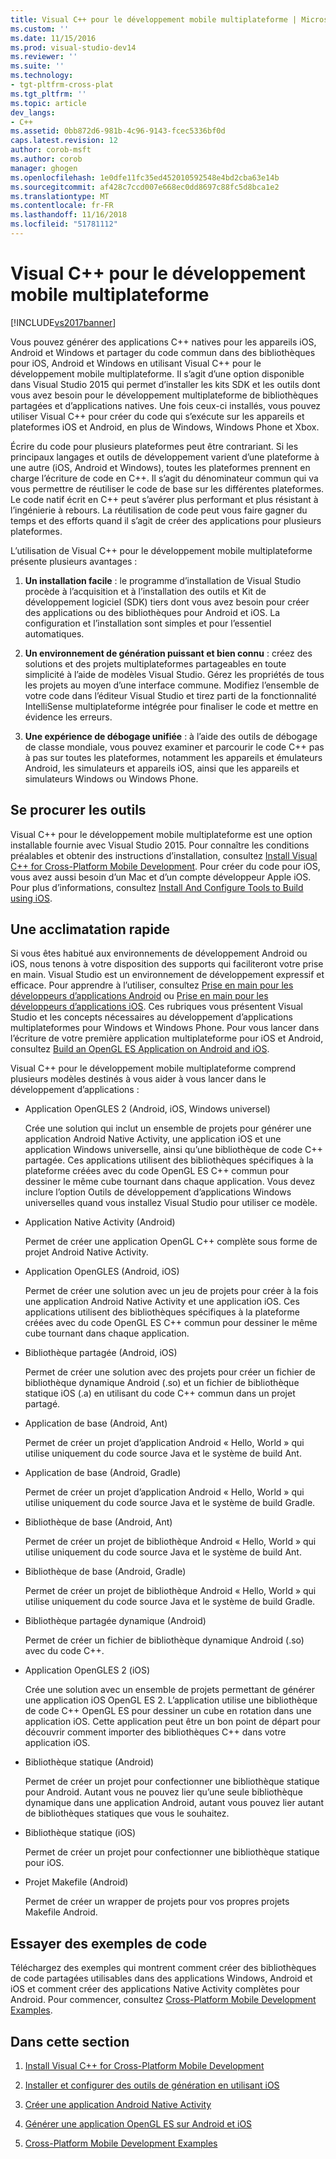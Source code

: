 ```yaml
---
title: Visual C++ pour le développement mobile multiplateforme | Microsoft Docs
ms.custom: ''
ms.date: 11/15/2016
ms.prod: visual-studio-dev14
ms.reviewer: ''
ms.suite: ''
ms.technology:
- tgt-pltfrm-cross-plat
ms.tgt_pltfrm: ''
ms.topic: article
dev_langs:
- C++
ms.assetid: 0bb872d6-981b-4c96-9143-fcec5336bf0d
caps.latest.revision: 12
author: corob-msft
ms.author: corob
manager: ghogen
ms.openlocfilehash: 1e0dfe11fc35ed452010592548e4bd2cba63e14b
ms.sourcegitcommit: af428c7ccd007e668ec0dd8697c88fc5d8bca1e2
ms.translationtype: MT
ms.contentlocale: fr-FR
ms.lasthandoff: 11/16/2018
ms.locfileid: "51781112"
---
```

# <a name="visual-c-for-cross-platform-mobile-development"></a>Visual C++ pour le développement mobile multiplateforme
[!INCLUDE[vs2017banner](../includes/vs2017banner.md)]

  
Vous pouvez générer des applications C++ natives pour les appareils iOS, Android et Windows et partager du code commun dans des bibliothèques pour iOS, Android et Windows en utilisant Visual C++ pour le développement mobile multiplateforme. Il s’agit d’une option disponible dans Visual Studio 2015 qui permet d’installer les kits SDK et les outils dont vous avez besoin pour le développement multiplateforme de bibliothèques partagées et d’applications natives. Une fois ceux-ci installés, vous pouvez utiliser Visual C++ pour créer du code qui s’exécute sur les appareils et plateformes iOS et Android, en plus de Windows, Windows Phone et Xbox.  
  
 Écrire du code pour plusieurs plateformes peut être contrariant. Si les principaux langages et outils de développement varient d’une plateforme à une autre (iOS, Android et Windows), toutes les plateformes prennent en charge l’écriture de code en C++. Il s’agit du dénominateur commun qui va vous permettre de réutiliser le code de base sur les différentes plateformes. Le code natif écrit en C++ peut s’avérer plus performant et plus résistant à l’ingénierie à rebours. La réutilisation de code peut vous faire gagner du temps et des efforts quand il s’agit de créer des applications pour plusieurs plateformes.  
  
 L’utilisation de Visual C++ pour le développement mobile multiplateforme présente plusieurs avantages :  
  
1.  **Un installation facile** : le programme d’installation de Visual Studio procède à l’acquisition et à l’installation des outils et Kit de développement logiciel (SDK) tiers dont vous avez besoin pour créer des applications ou des bibliothèques pour Android et iOS. La configuration et l’installation sont simples et pour l’essentiel automatiques.  
  
2.  **Un environnement de génération puissant et bien connu** : créez des solutions et des projets multiplateformes partageables en toute simplicité à l’aide de modèles Visual Studio. Gérez les propriétés de tous les projets au moyen d’une interface commune. Modifiez l’ensemble de votre code dans l’éditeur Visual Studio et tirez parti de la fonctionnalité IntelliSense multiplateforme intégrée pour finaliser le code et mettre en évidence les erreurs.  
  
3.  **Une expérience de débogage unifiée** : à l’aide des outils de débogage de classe mondiale, vous pouvez examiner et parcourir le code C++ pas à pas sur toutes les plateformes, notamment les appareils et émulateurs Android, les simulateurs et appareils iOS, ainsi que les appareils et simulateurs Windows ou Windows Phone.  
  
## <a name="get-the-tools"></a>Se procurer les outils  
 Visual C++ pour le développement mobile multiplateforme est une option installable fournie avec Visual Studio 2015. Pour connaître les conditions préalables et obtenir des instructions d’installation, consultez [Install Visual C++ for Cross-Platform Mobile Development](../cross-platform/install-visual-cpp-for-cross-platform-mobile-development.md). Pour créer du code pour iOS, vous avez aussi besoin d’un Mac et d’un compte développeur Apple iOS. Pour plus d’informations, consultez [Install And Configure Tools to Build using iOS](../cross-platform/install-and-configure-tools-to-build-using-ios.md).  
  
## <a name="come-up-to-speed"></a>Une acclimatation rapide  
 Si vous êtes habitué aux environnements de développement Android ou iOS, nous tenons à votre disposition des supports qui faciliteront votre prise en main. Visual Studio est un environnement de développement expressif et efficace. Pour apprendre à l’utiliser, consultez [Prise en main pour les développeurs d’applications Android](https://msdn.microsoft.com/library/windows/apps/dn275875.aspx) ou [Prise en main pour les développeurs d’applications iOS](https://msdn.microsoft.com/library/windows/apps/xaml/jj657966.aspx). Ces rubriques vous présentent Visual Studio et les concepts nécessaires au développement d’applications multiplateformes pour Windows et Windows Phone. Pour vous lancer dans l’écriture de votre première application multiplateforme pour iOS et Android, consultez [Build an OpenGL ES Application on Android and iOS](../cross-platform/build-an-opengl-es-application-on-android-and-ios.md).  
  
 Visual C++ pour le développement mobile multiplateforme comprend plusieurs modèles destinés à vous aider à vous lancer dans le développement d’applications :  
  
-   Application OpenGLES 2 (Android, iOS, Windows universel)  
  
     Crée une solution qui inclut un ensemble de projets pour générer une application Android Native Activity, une application iOS et une application Windows universelle, ainsi qu’une bibliothèque de code C++ partagée. Ces applications utilisent des bibliothèques spécifiques à la plateforme créées avec du code OpenGL ES C++ commun pour dessiner le même cube tournant dans chaque application. Vous devez inclure l’option Outils de développement d’applications Windows universelles quand vous installez Visual Studio pour utiliser ce modèle.  
  
-   Application Native Activity (Android)  
  
     Permet de créer une application OpenGL C++ complète sous forme de projet Android Native Activity.  
  
-   Application OpenGLES (Android, iOS)  
  
     Permet de créer une solution avec un jeu de projets pour créer à la fois une application Android Native Activity et une application iOS. Ces applications utilisent des bibliothèques spécifiques à la plateforme créées avec du code OpenGL ES C++ commun pour dessiner le même cube tournant dans chaque application.  
  
-   Bibliothèque partagée (Android, iOS)  
  
     Permet de créer une solution avec des projets pour créer un fichier de bibliothèque dynamique Android (.so) et un fichier de bibliothèque statique iOS (.a) en utilisant du code C++ commun dans un projet partagé.  
  
-   Application de base (Android, Ant)  
  
     Permet de créer un projet d’application Android « Hello, World » qui utilise uniquement du code source Java et le système de build Ant.  
  
-   Application de base (Android, Gradle)  
  
     Permet de créer un projet d’application Android « Hello, World » qui utilise uniquement du code source Java et le système de build Gradle.  
  
-   Bibliothèque de base (Android, Ant)  
  
     Permet de créer un projet de bibliothèque Android « Hello, World » qui utilise uniquement du code source Java et le système de build Ant.  
  
-   Bibliothèque de base (Android, Gradle)  
  
     Permet de créer un projet de bibliothèque Android « Hello, World » qui utilise uniquement du code source Java et le système de build Gradle.  
  
-   Bibliothèque partagée dynamique (Android)  
  
     Permet de créer un fichier de bibliothèque dynamique Android (.so) avec du code C++.  
  
-   Application OpenGLES 2 (iOS)  
  
     Crée une solution avec un ensemble de projets permettant de générer une application iOS OpenGL ES 2. L’application utilise une bibliothèque de code C++ OpenGL ES pour dessiner un cube en rotation dans une application iOS. Cette application peut être un bon point de départ pour découvrir comment importer des bibliothèques C++ dans votre application iOS.  
  
-   Bibliothèque statique (Android)  
  
     Permet de créer un projet pour confectionner une bibliothèque statique pour Android. Autant vous ne pouvez lier qu’une seule bibliothèque dynamique dans une application Android, autant vous pouvez lier autant de bibliothèques statiques que vous le souhaitez.  
  
-   Bibliothèque statique (iOS)  
  
     Permet de créer un projet pour confectionner une bibliothèque statique pour iOS.  
  
-   Projet Makefile (Android)  
  
     Permet de créer un wrapper de projets pour vos propres projets Makefile Android.  
  
## <a name="try-out-sample-code"></a>Essayer des exemples de code  
 Téléchargez des exemples qui montrent comment créer des bibliothèques de code partagées utilisables dans des applications Windows, Android et iOS et comment créer des applications Native Activity complètes pour Android. Pour commencer, consultez [Cross-Platform Mobile Development Examples](../cross-platform/cross-platform-mobile-development-examples.md).  
  
## <a name="in-this-section"></a>Dans cette section  
  
1.  [Install Visual C++ for Cross-Platform Mobile Development](../cross-platform/install-visual-cpp-for-cross-platform-mobile-development.md)  
  
2.  [Installer et configurer des outils de génération en utilisant iOS](../cross-platform/install-and-configure-tools-to-build-using-ios.md)  
  
3.  [Créer une application Android Native Activity](../cross-platform/create-an-android-native-activity-app.md)  
  
4.  [Générer une application OpenGL ES sur Android et iOS](../cross-platform/build-an-opengl-es-application-on-android-and-ios.md)  
  
5.  [Cross-Platform Mobile Development Examples](../cross-platform/cross-platform-mobile-development-examples.md)

